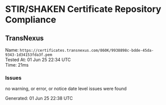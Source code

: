 # STIR/SHAKEN Certificate Repository Compliance

## TransNexus

Name: `https://certificates.transnexus.com/860K/9938898c-bdde-45da-9343-1d34153fda3f.pem`\
Tested At: 01 Jun 25 22:34 UTC\
Time: 21ms

### Issues

no warning, or error, or notice date level issues were found

Generated: 01 Jun 25 22:38 UTC